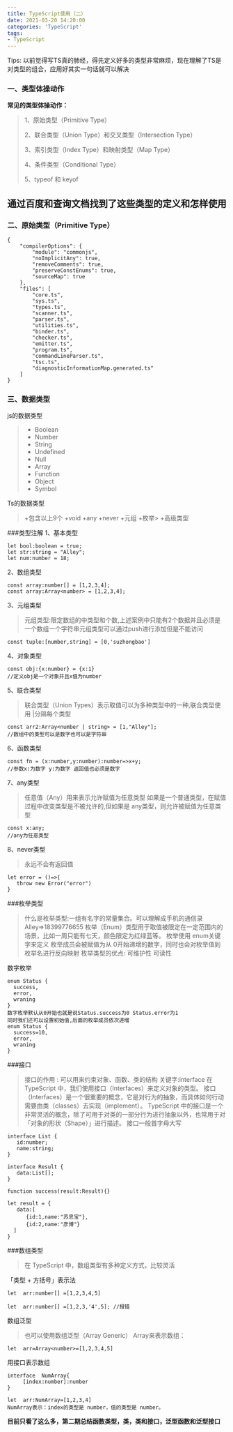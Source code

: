 ```yaml
---
title: TypeScript使用（二）
date: 2021-03-20 14:20:00
categories: 'TypeScript'
tags:
- TypeScript
---
```


Tips: 以前觉得写TS真的肺经，得先定义好多的类型非常麻烦，现在理解了TS是对类型的组合，应用好其实一句话就可以解决
### 一、类型体操动作



**常见的类型体操动作：**
>1、原始类型（Primitive Type）
>
>2、联合类型（Union Type）和交叉类型（Intersection Type）
>
>3、索引类型（Index Type）和映射类型（Map Type）
>
>4、条件类型（Conditional Type）
>
>5、typeof 和 keyof

通过百度和查询文档找到了这些类型的定义和怎样使用
-------

### 二、原始类型（Primitive Type）

```
{
    "compilerOptions": {
        "module": "commonjs",
        "noImplicitAny": true,
        "removeComments": true,
        "preserveConstEnums": true,
        "sourceMap": true
    },
    "files": [
        "core.ts",
        "sys.ts",
        "types.ts",
        "scanner.ts",
        "parser.ts",
        "utilities.ts",
        "binder.ts",
        "checker.ts",
        "emitter.ts",
        "program.ts",
        "commandLineParser.ts",
        "tsc.ts",
        "diagnosticInformationMap.generated.ts"
    ]
}
```

### 三、数据类型
js的数据类型
>+ Boolean
>+ Number
>+ String
>+ Undefined
>+ Null
>+ Array
>+ Function
>+ Object
>+ Symbol

Ts的数据类型
>+包含以上9个
>+void
>+any
>+never
>+元组
>+枚举>
>+高级类型

###类型注解
1、基本类型
```
let bool:boolean = true;
let str:string = "Alley";
let num:number = 18;
```
2、数组类型
```
const array:number[] = [1,2,3,4];
const array:Array<number> = [1,2,3,4];
```
3、元组类型
>元组类型:限定数组的中类型和个数,上述案例中只能有2个数据并且必须是一个数组一个字符串元组类型可以通过push进行添加但是不能访问
```
const tuple:[number,string] = [0,'suzhongbao']
```
4、对象类型
```
const obj:{x:number} = {x:1}
//定义obj是一个对象并且x值为number
```
5、联合类型
>联合类型（Union Types）表示取值可以为多种类型中的一种,联合类型使用 |分隔每个类型
 ```
const arr2:Array<number | string> = [1,"Alley"];
//数组中的类型可以是数字也可以是字符串
```
6、函数类型
```
const fn = (x:number,y:number):number=>x+y;
//参数x:为数字 y:为数字 返回值也必须是数字
```
7、any类型
>任意值（Any）用来表示允许赋值为任意类型
 如果是一个普通类型，在赋值过程中改变类型是不被允许的,但如果是 any类型，则允许被赋值为任意类型
```
const x:any;
//any为任意类型
```
8、never类型
>永远不会有返回值
```
let error = ()=>{
   throw new Error("error")
}
```

###枚举类型
>什么是枚举类型:一组有名字的常量集合。可以理解成手机的通信录Alley=>18399776655
 枚举（Enum）类型用于取值被限定在一定范围内的场景，比如一周只能有七天，颜色限定为红绿蓝等。
 枚举使用 enum关键字来定义
 枚举成员会被赋值为从 0开始递增的数字，同时也会对枚举值到枚举名进行反向映射
 枚举类型的优点:
 可维护性
 可读性
 
 数字枚举
 ```
enum Status {
   success,
   error,
   wraning
}
数字枚举默认从0开始也就是说Status.success为0 Status.error为1
同时我们还可以设置初始值,后面的枚举成员依次递增
enum Status {
   success=10,
   error,
   wraning
}
```
###接口
>接口的作用 : 可以用来约束对象、函数、类的结构
 关键字:interface
 在 TypeScript 中，我们使用接口（Interfaces）来定义对象的类型。
 接口（Interfaces）是一个很重要的概念，它是对行为的抽象，而具体如何行动需要由类（classes）去实现（implement）。
 TypeScript 中的接口是一个非常灵活的概念，除了可用于对类的一部分行为进行抽象以外，也常用于对「对象的形状（Shape）」进行描述。
 接口一般首字母大写

```
interface List {
   id:number;
   name:string;
}

interface Result {
   data:List[];
}

function success(result:Result){}

let result = {
   data:[
      {id:1,name:"苏忠宝"},
      {id:2,name:"彦博"}
  ]
}
```
###数组类型
>在 TypeScript 中，数组类型有多种定义方式，比较灵活

「类型 + 方括号」表示法
```
let  arr:number[] =[1,2,3,4,5]

let  arr:number[] =[1,2,3,'4',5]; //报错

```
数组泛型

>也可以使用数组泛型（Array Generic） Array<elemType>来表示数组：
```
let  arr=Array<number>=[1,2,3,4,5]
```

用接口表示数组
```
interface  NumArray{
     [index:number]:number
}

let  arr:NumArray=[1,2,3,4]
NumArray表示：index的类型是 number，值的类型是 number。
```

**目前只看了这么多，第二期总结函数类型，类，类和接口，泛型函数和泛型接口**
